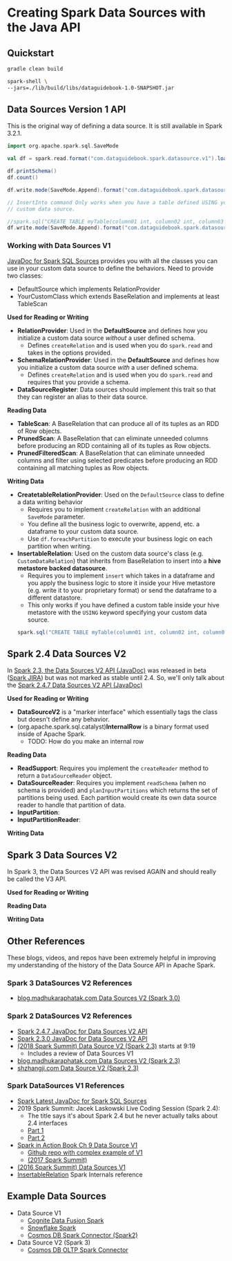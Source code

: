 # Creating Spark Data Sources with the Java API

## Quickstart

```bash
gradle clean build

spark-shell \
--jars=./lib/build/libs/dataguidebook-1.0-SNAPSHOT.jar
```

## Data Sources Version 1 API

This is the original way of defining a data source. It is still available in Spark 3.2.1.


```scala
import org.apache.spark.sql.SaveMode

val df = spark.read.format("com.dataguidebook.spark.datasource.v1").load("")

df.printSchema()
df.count()

df.write.mode(SaveMode.Append).format("com.dataguidebook.spark.datasource.v1").save("newpath")

// InsertInto command Only works when you have a table defined USING your
// custom data source.

//spark.sql("CREATE TABLE myTable(column01 int, column02 int, column03 int ) USING com.dataguidebook.spark.datasource.v1 LOCATION custom/insertinto")
df.write.mode(SaveMode.Append).format("com.dataguidebook.spark.datasource.v1").insertInto("myTable")
```

### Working with Data Sources V1

[JavaDoc for Spark SQL Sources](https://spark.apache.org/docs/latest/api/java/org/apache/spark/sql/sources/package-summary.html) provides you with all the classes you can use in your custom data source to define the behaviors. Need to provide two classes:
* DefaultSource which implements RelationProvider
* YourCustomClass which extends BaseRelation and implements at least TableScan

**Used for Reading or Writing**
* **RelationProvider**: Used in the **DefaultSource** and defines how you initialize a custom data source *without* a user defined schema.
  * Defines `createRelation` and is used when you do `spark.read` and takes in the options provided.
* **SchemaRelationProvider**: Used in the **DefaultSource** and defines how you initialize a custom data source *with* a user defined schema.
  * Defines `createRelation` and is used when you do `spark.read` and requires that you provide a schema.
* **DataSourceRegister**: Data sources should implement this trait so that they can register an alias to their data source.

**Reading Data**
* **TableScan**: A BaseRelation that can produce all of its tuples as an RDD of Row objects.
* **PrunedScan**: A BaseRelation that can eliminate unneeded columns before producing an RDD containing all of its tuples as Row objects.
* **PrunedFilteredScan**: A BaseRelation that can eliminate unneeded columns and filter using selected predicates before producing an RDD containing all matching tuples as Row objects.

**Writing Data**
* **CreatetableRelationProvider**: Used on the `DefaultSource` class to define a data writing behavior
  * Requires you to implement `createRelation` with an additional `SaveMode` parameter.
  * You define all the business logic to overwrite, append, etc. a dataframe to your custom data source.
  * Use `df.foreachPartition` to execute your business logic on each partition when writing.
* **InsertableRelation**:  Used on the custom data source's class (e.g. `CustomDataRelation`) that inherits from BaseRelation to insert into a **hive metastore backed datasource**.
  * Requires you to implement `insert` which takes in a dataframe and you apply the business logic to store it inside your Hive metastore (e.g. write it to your proprietary format) or send the dataframe to a different datastore.
  * This only works if you have defined a custom table inside your hive metastore with the `USING` keyword specifying your custom data source.  
  ```scala
  spark.sql("CREATE TABLE myTable(column01 int, column02 int, column03 int ) USING com.dataguidebook.spark.datasource.v1 LOCATION custom/insertinto")
  ```

## Spark 2.4 Data Sources V2

In [Spark 2.3, the Data Sources V2 API (JavaDoc)](https://spark.apache.org/docs/2.3.0/api/java/org/apache/spark/sql/sources/v2/package-summary.html) was released in beta ([Spark JIRA](https://issues.apache.org/jira/browse/SPARK-15689)) but was not marked as stable until 2.4. So, we'll only talk about the [Spark 2.4.7 Data Sources V2 API (JavaDoc)](https://spark.apache.org/docs/2.4.7/api/java/org/apache/spark/sql/sources/v2/package-summary.html)

**Used for Reading or Writing**
* **DataSourceV2** is a "marker interface" which essentially tags the class but doesn't define any behavior.
* (org.apache.spark.sql.catalyst)**InternalRow** is a binary format used inside of Apache Spark.
  * TODO: How do you make an internal row

**Reading Data**
* **ReadSupport**: Requires you implement the `createReader` method to return a `DataSourceReader` object.
* **DataSourceReader**: Requires you implement `readSchema` (when no schema is provided) and `planInputPartitions` which returns the set of partitions being used. Each partition would create its own data source reader to handle that partition of data.
* **InputPartition**:
* **InputPartitionReader**:



**Writing Data**


## Spark 3 Data Sources V2

In Spark 3, the Data Sources V2 API was revised AGAIN and should really be called the V3 API.

**Used for Reading or Writing**

**Reading Data**


**Writing Data**


## Other References

These blogs, videos, and repos have been extremely helpful in improving my understanding of the history of the Data Source API in Apache Spark.

### Spark 3 DataSources V2 References
* [blog.madhukaraphatak.com Data Sources V2 (Spark 3.0)](http://blog.madhukaraphatak.com/categories/datasource-v2-spark-three/)

### Spark 2 DataSources V2 References
* [Spark 2.4.7 JavaDoc for Data Sources V2 API](https://spark.apache.org/docs/2.4.7/api/java/org/apache/spark/sql/sources/v2/package-summary.html)
* [Spark 2.3.0 JavaDoc for Data Sources V2 API](https://spark.apache.org/docs/2.3.0/api/java/org/apache/spark/sql/sources/v2/package-summary.html)
* [(2018 Spark Summit) Data Source V2 (Spark 2.3)](https://www.youtube.com/watch?v=9-eomYXVnvY) starts at 9:19
  * Includes a review of Data Sources V1
* [blog.madhukaraphatak.com Data Sources V2 (Spark 2.3)](http://blog.madhukaraphatak.com/categories/datasource-v2-series/)
* [shzhangji.com Data Source V2 (Spark 2.3)](http://shzhangji.com/blog/2018/12/08/spark-datasource-api-v2/)

### Spark DataSources V1 References
* [Spark Latest JavaDoc for Spark SQL Sources](https://spark.apache.org/docs/latest/api/java/org/apache/spark/sql/sources/package-summary.html)
* 2019 Spark Summit: Jacek Laskowski Live Coding Session (Spark 2.4):
  * The title says it's about Spark 2.4 but he never actually talks about 2.4 interfaces
  * [Part 1](https://www.youtube.com/watch?v=YKkgVEgn2JE)
  * [Part 2](https://www.youtube.com/watch?v=vfd83ELlMfc)
* [Spark in Action Book Ch 9 Data Source V1](https://www.manning.com/books/spark-in-action-second-edition)
  * [Github repo with complex example of V1](https://github.com/jgperrin/net.jgp.books.spark.ch09/tree/master)
  * [(2017 Spark Summit) ](https://www.youtube.com/watch?v=M6NdFsKJ7os)
* [(2016 Spark Summit) Data Sources V1](https://www.youtube.com/watch?v=O9kpduk5D48)
* [InsertableRelation](https://jaceklaskowski.gitbooks.io/mastering-spark-sql/content/spark-sql-InsertableRelation.html#spark-sql-LogicalPlan-InsertIntoDataSourceCommand.adoc) Spark Internals reference

## Example Data Sources

* Data Source V1
  * [Cognite Data Fusion Spark](https://github.com/cognitedata/cdp-spark-datasource)
  * [Snowflake Spark](https://github.com/snowflakedb/spark-snowflake)
  * [Cosmos DB Spark Connector (Spark2)](https://github.com/Azure/azure-cosmosdb-spark)
* Data Source V2 (Spark 3)
  * [Cosmos DB OLTP Spark Connector](https://docs.microsoft.com/en-us/azure/cosmos-db/sql/sql-api-sdk-java-spark-v3)
